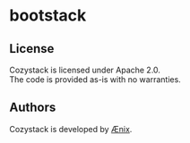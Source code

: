 # bootstack

## License

Cozystack is licensed under Apache 2.0.  
The code is provided as-is with no warranties.

## Authors

Cozystack is developed by [Ænix](https://aenix.io).
